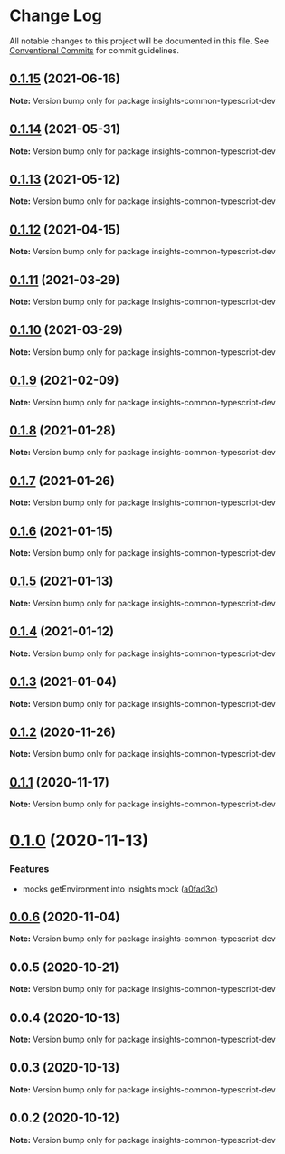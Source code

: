# Change Log

All notable changes to this project will be documented in this file.
See [Conventional Commits](https://conventionalcommits.org) for commit guidelines.

## [0.1.15](https://github.com/RedHatInsights/insights-common-typescript/compare/insights-common-typescript-dev@0.1.14...insights-common-typescript-dev@0.1.15) (2021-06-16)

**Note:** Version bump only for package insights-common-typescript-dev





## [0.1.14](https://github.com/RedHatInsights/insights-common-typescript/compare/insights-common-typescript-dev@0.1.13...insights-common-typescript-dev@0.1.14) (2021-05-31)

**Note:** Version bump only for package insights-common-typescript-dev





## [0.1.13](https://github.com/RedHatInsights/insights-common-typescript/compare/insights-common-typescript-dev@0.1.12...insights-common-typescript-dev@0.1.13) (2021-05-12)

**Note:** Version bump only for package insights-common-typescript-dev





## [0.1.12](https://github.com/RedHatInsights/insights-common-typescript/compare/insights-common-typescript-dev@0.1.11...insights-common-typescript-dev@0.1.12) (2021-04-15)

**Note:** Version bump only for package insights-common-typescript-dev





## [0.1.11](https://github.com/RedHatInsights/insights-common-typescript/compare/insights-common-typescript-dev@0.1.10...insights-common-typescript-dev@0.1.11) (2021-03-29)

**Note:** Version bump only for package insights-common-typescript-dev





## [0.1.10](https://github.com/RedHatInsights/insights-common-typescript/compare/insights-common-typescript-dev@0.1.9...insights-common-typescript-dev@0.1.10) (2021-03-29)

**Note:** Version bump only for package insights-common-typescript-dev





## [0.1.9](https://github.com/RedHatInsights/insights-common-typescript/compare/insights-common-typescript-dev@0.1.8...insights-common-typescript-dev@0.1.9) (2021-02-09)

**Note:** Version bump only for package insights-common-typescript-dev





## [0.1.8](https://github.com/RedHatInsights/insights-common-typescript/compare/insights-common-typescript-dev@0.1.7...insights-common-typescript-dev@0.1.8) (2021-01-28)

**Note:** Version bump only for package insights-common-typescript-dev





## [0.1.7](https://github.com/RedHatInsights/insights-common-typescript/compare/insights-common-typescript-dev@0.1.6...insights-common-typescript-dev@0.1.7) (2021-01-26)

**Note:** Version bump only for package insights-common-typescript-dev





## [0.1.6](https://github.com/RedHatInsights/insights-common-typescript/compare/insights-common-typescript-dev@0.1.5...insights-common-typescript-dev@0.1.6) (2021-01-15)

**Note:** Version bump only for package insights-common-typescript-dev





## [0.1.5](https://github.com/RedHatInsights/insights-common-typescript/compare/insights-common-typescript-dev@0.1.4...insights-common-typescript-dev@0.1.5) (2021-01-13)

**Note:** Version bump only for package insights-common-typescript-dev





## [0.1.4](https://github.com/RedHatInsights/insights-common-typescript/compare/insights-common-typescript-dev@0.1.3...insights-common-typescript-dev@0.1.4) (2021-01-12)

**Note:** Version bump only for package insights-common-typescript-dev





## [0.1.3](https://github.com/RedHatInsights/insights-common-typescript/compare/insights-common-typescript-dev@0.1.2...insights-common-typescript-dev@0.1.3) (2021-01-04)

**Note:** Version bump only for package insights-common-typescript-dev





## [0.1.2](https://github.com/RedHatInsights/insights-common-typescript/compare/insights-common-typescript-dev@0.1.1...insights-common-typescript-dev@0.1.2) (2020-11-26)

**Note:** Version bump only for package insights-common-typescript-dev





## [0.1.1](https://github.com/RedHatInsights/insights-common-typescript/compare/insights-common-typescript-dev@0.1.0...insights-common-typescript-dev@0.1.1) (2020-11-17)

**Note:** Version bump only for package insights-common-typescript-dev





# [0.1.0](https://github.com/RedHatInsights/insights-common-typescript/compare/insights-common-typescript-dev@0.0.6...insights-common-typescript-dev@0.1.0) (2020-11-13)


### Features

* mocks getEnvironment into insights mock ([a0fad3d](https://github.com/RedHatInsights/insights-common-typescript/commit/a0fad3def8dbcac6d98a93758a84db250609f9c6))





## [0.0.6](https://github.com/RedHatInsights/insights-common-typescript/compare/insights-common-typescript-dev@0.0.5...insights-common-typescript-dev@0.0.6) (2020-11-04)

**Note:** Version bump only for package insights-common-typescript-dev





## 0.0.5 (2020-10-21)

**Note:** Version bump only for package insights-common-typescript-dev





## 0.0.4 (2020-10-13)

**Note:** Version bump only for package insights-common-typescript-dev





## 0.0.3 (2020-10-13)

**Note:** Version bump only for package insights-common-typescript-dev





## 0.0.2 (2020-10-12)

**Note:** Version bump only for package insights-common-typescript-dev
